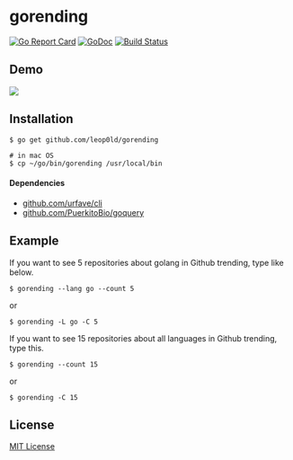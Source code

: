 gorending
===

[![Go Report Card](https://goreportcard.com/badge/github.com/Leop0ld/gorending)](https://goreportcard.com/report/github.com/Leop0ld/gorending)
<a href="https://godoc.org/github.com/Leop0ld/gorending" target="_blank"><img src="https://godoc.org/github.com/Leop0ld/gorending?status.svg" alt="GoDoc"></a>
[![Build Status](https://travis-ci.org/Leop0ld/gorending.svg?branch=master)](https://travis-ci.org/Leop0ld/gorending)

Demo
---
<a href="https://asciinema.org/a/4lfp48hlt8vSikodruSKsnpK4" target="_blank"><img src="https://asciinema.org/a/4lfp48hlt8vSikodruSKsnpK4.png" /></a>

Installation
---
```shell
$ go get github.com/leop0ld/gorending
```

```shell
# in mac OS
$ cp ~/go/bin/gorending /usr/local/bin
```

#### Dependencies

- [github.com/urfave/cli](https://github.com/urfave/cli)
- [github.com/PuerkitoBio/goquery](https://github.com/PuerkitoBio/goquery)

Example
---
If you want to see 5 repositories about golang in Github trending, type like below.

```shell
$ gorending --lang go --count 5
```

or 

```shell
$ gorending -L go -C 5
```

If you want to see 15 repositories about all languages in Github trending, type this.

```shell
$ gorending --count 15
```

or

```shell
$ gorending -C 15
```


License
---
[MIT License](https://en.wikipedia.org/wiki/MIT_License)
